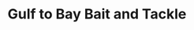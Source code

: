 ---
title: "Gulf to Bay Bait and Tackle"
url: /saint-pete-beach/gulf-to-bay-bait-and-tackle/
shop: fishing
---